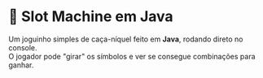 # 🎰 Slot Machine em Java

Um joguinho simples de caça-níquel feito em **Java**, rodando direto no console.  
O jogador pode "girar" os símbolos e ver se consegue combinações para ganhar.  
